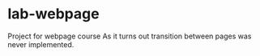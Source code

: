 # lab-webpage
Project for webpage course
As it turns out transition between pages was never implemented.

